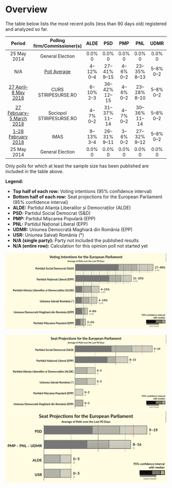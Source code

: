 # Overview

The table below lists the most recent polls (less than 90 days old) registered and analyzed so far.

| Period     | Polling firm/Commissioner(s) | ALDE | PSD | PMP | PNL | UDMR | USR |
|:----------:|:----------------------------:|:--:|:--:|:--:|:--:|:--:|:--:|
| 25 May 2014 | General Election | 0.0% <br> 0 | 0.0% <br> 0 | 0.0% <br> 0 | 0.0% <br> 0 | 0.0% <br> 0 | 0.0% <br> 0 |
| N/A | [Poll Average](average.html) | 4–12% <br> 0–4 | 27–41% <br> 9–15 | 4–6% <br> 0–2 | 23–35% <br> 8–13 | 5–8% <br> 0–2 | 5–14% <br> 1–5 |
| [27 April–8 May 2018](2018-05-08-CURS.html) | CURS <br> STIRIPESURSE.RO | 6–10% <br> 2–3 | 36–42% <br> 12–15 | 4–6% <br> 0–2 | 23–28% <br> 8–10 | 5–8% <br> 0–2 | 5–8% <br> 0–2 |
| [27 February–5 March 2018](2018-03-05-Sociopol.html) | Sociopol <br> STIRIPESURSE.RO | 4–7% <br> 0–2 | 31–37% <br> 11–14 | 4–7% <br> 0–2 | 30–36% <br> 11–14 | 5–8% <br> 0–2 | 10–14% <br> 3–5 |
| [1–28 February 2018](2018-02-28-IMAS.html) | IMAS | 9–13% <br> 3–4 | 26–31% <br> 9–11 | 3–6% <br> 0–2 | 27–32% <br> 9–12 | 5–8% <br> 0–2 | 9–13% <br> 3–4 |
| 25 May 2014 | General Election | 0.0% <br> 0 | 0.0% <br> 0 | 0.0% <br> 0 | 0.0% <br> 0 | 0.0% <br> 0 | 0.0% <br> 0 |

Only polls for which at least the sample size has been published are included in the table above.

**Legend:**
+ **Top half of each row:** Voting intentions (95% confidence interval)
+ **Bottom half of each row:** Seat projections for the European Parliament (95% confidence interval)
+ **ALDE:** Partidul Alianța Liberalilor și Democraților (ALDE)
+ **PSD:** Partidul Social Democrat (S&D)
+ **PMP:** Partidul Mișcarea Populară (EPP)
+ **PNL:** Partidul Național Liberal (EPP)
+ **UDMR:** Uniunea Democrată Maghiară din România (EPP)
+ **USR:** Uniunea Salvați România (*)
+ **N/A (single party):** Party not included the published results
+ **N/A (entire row):** Calculation for this opinion poll not started yet


![Graph with voting intentions not yet produced](average.png "Voting Intentions")

![Graph with seats not yet produced](average-seats.png "Seats")
![Graph with coalitions seats not yet produced](average-coalitions-seats.png "Coalitions Seats")

